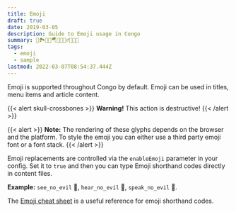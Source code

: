 ```yaml
---
title: Emoji
draft: true
date: 2019-03-05
description: Guide to Emoji usage in Congo
summary: 📖🏞️🧗🏽🪂🐉🧙🏽‍♂️🧚🏽👸
tags:
  - emoji
  - sample
lastmod: 2022-03-07T08:54:37.444Z
---
```


Emoji is supported throughout Congo by default. Emoji can be used in titles, menu items and article content.

{{< alert skull-crossbones >}}
**Warning!** This action is destructive!
{{< /alert >}}



{{< alert >}}
**Note:** The rendering of these glyphs depends on the browser and the platform. To style the emoji you can either use a third party emoji font or a font stack.
{{< /alert >}}

Emoji replacements are controlled via the `enableEmoji` parameter in your config. Set it to `true` and then you can type Emoji shorthand codes directly in content files.

**Example:** `see_no_evil` :see_no_evil:, `hear_no_evil` :hear_no_evil:, `speak_no_evil` :speak_no_evil:.

The [Emoji cheat sheet](http://www.emoji-cheat-sheet.com/) is a useful reference for emoji shorthand codes.


